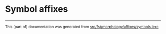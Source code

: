 
# Symbol affixes

* * *

<small>This (part of) documentation was generated from [src/fst/morphology/affixes/symbols.lexc](https://github.com/giellalt/lang-krl/blob/main/src/fst/morphology/affixes/symbols.lexc)</small>
